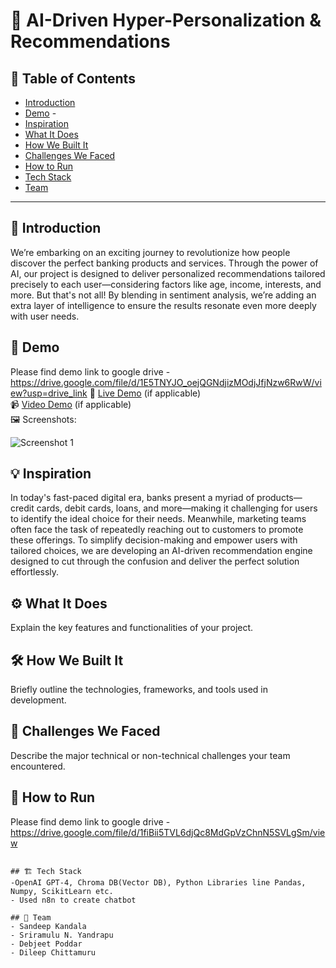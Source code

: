 # 🚀 AI-Driven Hyper-Personalization & Recommendations

## 📌 Table of Contents
- [Introduction](#introduction)
- [Demo](#demo) -  
- [Inspiration](#inspiration)
- [What It Does](#what-it-does)
- [How We Built It](#how-we-built-it)
- [Challenges We Faced](#challenges-we-faced)
- [How to Run](#how-to-run)
- [Tech Stack](#tech-stack)
- [Team](#team)

---

## 🎯 Introduction
We’re embarking on an exciting journey to revolutionize how people discover the perfect banking products and services. Through the power of AI, our project is designed to deliver personalized recommendations tailored precisely to each user—considering factors like age, income, interests, and more. But that's not all! By blending in sentiment analysis, we’re adding an extra layer of intelligence to ensure the results resonate even more deeply with user needs. 

## 🎥 Demo
Please find demo link to google drive - https://drive.google.com/file/d/1E5TNYJO_oejQGNdjizMOdjJfjNzw6RwW/view?usp=drive_link
🔗 [Live Demo](#) (if applicable)  
📹 [Video Demo](#) (if applicable)  
🖼️ Screenshots:

![Screenshot 1](link-to-image)

## 💡 Inspiration
In today's fast-paced digital era, banks present a myriad of products—credit cards, debit cards, loans, and more—making it challenging for users to identify the ideal choice for their needs. Meanwhile, marketing teams often face the task of repeatedly reaching out to customers to promote these offerings. To simplify decision-making and empower users with tailored choices, we are developing an AI-driven recommendation engine designed to cut through the confusion and deliver the perfect solution effortlessly.

## ⚙️ What It Does
Explain the key features and functionalities of your project.

## 🛠️ How We Built It
Briefly outline the technologies, frameworks, and tools used in development.

## 🚧 Challenges We Faced
Describe the major technical or non-technical challenges your team encountered.

## 🏃 How to Run
Please find demo link to google drive - https://drive.google.com/file/d/1fiBii5TVL6djQc8MdGpVzChnN5SVLgSm/view
   ```

## 🏗️ Tech Stack
-OpenAI GPT-4, Chroma DB(Vector DB), Python Libraries line Pandas, Numpy, ScikitLearn etc.
- Used n8n to create chatbot

## 👥 Team
- Sandeep Kandala
- Sriramulu N. Yandrapu
- Debjeet Poddar
- Dileep Chittamuru

